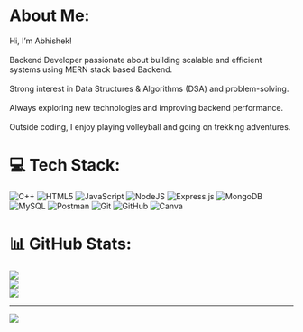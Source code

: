 #  About Me:
Hi, I’m Abhishek!<br><br> Backend Developer passionate about building scalable and efficient systems using MERN stack based Backend.<br><br>Strong interest in Data Structures & Algorithms (DSA) and problem-solving.<br><br> Always exploring new technologies and improving backend performance.<br><br> Outside coding, I enjoy playing volleyball and going on trekking adventures.


# 💻 Tech Stack:
![C++](https://img.shields.io/badge/c++-%2300599C.svg?style=for-the-badge&logo=c%2B%2B&logoColor=white) ![HTML5](https://img.shields.io/badge/html5-%23E34F26.svg?style=for-the-badge&logo=html5&logoColor=white) ![JavaScript](https://img.shields.io/badge/javascript-%23323330.svg?style=for-the-badge&logo=javascript&logoColor=%23F7DF1E) ![NodeJS](https://img.shields.io/badge/node.js-6DA55F?style=for-the-badge&logo=node.js&logoColor=white) ![Express.js](https://img.shields.io/badge/express.js-%23404d59.svg?style=for-the-badge&logo=express&logoColor=%2361DAFB) ![MongoDB](https://img.shields.io/badge/MongoDB-%234ea94b.svg?style=for-the-badge&logo=mongodb&logoColor=white) ![MySQL](https://img.shields.io/badge/mysql-4479A1.svg?style=for-the-badge&logo=mysql&logoColor=white) ![Postman](https://img.shields.io/badge/Postman-FF6C37?style=for-the-badge&logo=postman&logoColor=white) ![Git](https://img.shields.io/badge/git-%23F05033.svg?style=for-the-badge&logo=git&logoColor=white) ![GitHub](https://img.shields.io/badge/github-%23121011.svg?style=for-the-badge&logo=github&logoColor=white) ![Canva](https://img.shields.io/badge/Canva-%2300C4CC.svg?style=for-the-badge&logo=Canva&logoColor=white)
# 📊 GitHub Stats:
![](https://github-readme-stats.vercel.app/api?username=abhimusmade010&theme=dark&hide_border=false&include_all_commits=false&count_private=false)<br/>
![](https://nirzak-streak-stats.vercel.app/?user=abhimusmade010&theme=dark&hide_border=false)<br/>
![](https://github-readme-stats.vercel.app/api/top-langs/?username=abhimusmade010&theme=dark&hide_border=false&include_all_commits=false&count_private=false&layout=compact)

---
[![](https://visitcount.itsvg.in/api?id=abhimusmade010&icon=0&color=0)](https://visitcount.itsvg.in)

<!-- Proudly created with GPRM ( https://gprm.itsvg.in ) -->

